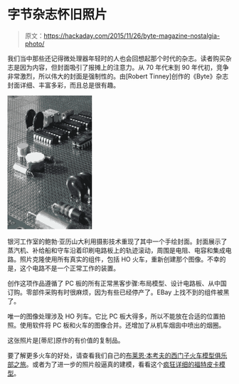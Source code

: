 # 字节杂志怀旧照片

> 原文：<https://hackaday.com/2015/11/26/byte-magazine-nostalgia-photo/>

我们当中那些还记得微处理器年轻时的人也会回想起那个时代的杂志。读者购买杂志是因为内容，但封面吸引了报摊上的注意力。从 70 年代末到 90 年代初，竞争非常激烈，所以伟大的封面是强制性的。由[Robert Tinney]创作的《Byte》杂志封面详细、丰富多彩，而且总是很有趣。

![Perfboard-190x300](img/fdeaf0fc0db90c92a6ef01d910294885.png)

银河工作室的鲍勃·亚历山大利用摄影技术重现了其中一个手绘封面。封面展示了蒸汽机、补给船和守车沿着印刷电路板上的轨迹滚动，周围是电阻、电容和集成电路。照片克隆使用所有真实的组件，包括 HO 火车，重新创建那个图像。不幸的是，这个电路不是一个正常工作的装置。

创作这项作品遵循了 PC 板的所有正常黑客步骤:布局模型、设计电路板、从中国订购。零部件采购有时很麻烦，因为有些已经停产了。EBay 上找不到的组件被黑了。

唯一的图像处理涉及 HO 列车。它比 PC 板大得多，所以不能放在合适的位置拍照。使用软件将 PC 板和火车的图像合并。还增加了从机车烟囱中喷出的烟圈。

这张照片是[蒂尼]原作的有价值的复制品。

要了解更多火车的好处，请查看我们自己的[布莱恩·本考夫的西门子火车模型俱乐部之旅](http://hackaday.com/2014/11/17/because-you-cant-go-to-germany-without-seeing-model-trains/)。或者为了进一步的照片般逼真的建模，看看这个[疯狂详细的福特皮卡模型](http://hackaday.com/2015/08/08/building-a-model-ford-pickup-from-scratch/)。